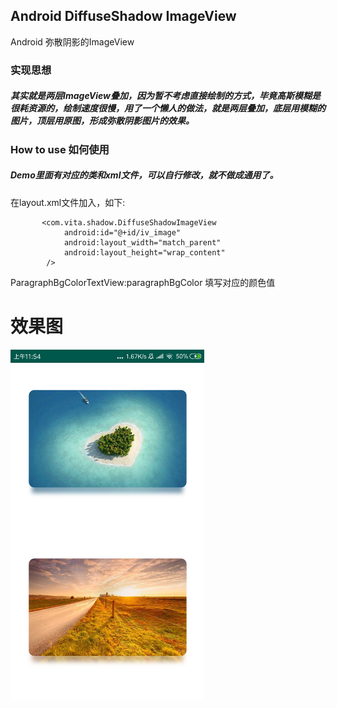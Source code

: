## Android DiffuseShadow ImageView
Android 弥散阴影的ImageView

### 实现思想

##### 其实就是两层ImageView叠加，因为暂不考虑直接绘制的方式，毕竟高斯模糊是很耗资源的，绘制速度很慢，用了一个懒人的做法，就是两层叠加，底层用模糊的图片，顶层用原图，形成弥散阴影图片的效果。

### How to use 如何使用

##### Demo里面有对应的类和xml文件，可以自行修改，就不做成通用了。

      
在layout.xml文件加入，如下:

```
       <com.vita.shadow.DiffuseShadowImageView
            android:id="@+id/iv_image"
            android:layout_width="match_parent"
            android:layout_height="wrap_content"
        />
```

ParagraphBgColorTextView:paragraphBgColor 填写对应的颜色值

# 效果图
      
   <img src="./pic/shot.png" width = "310" height = "560" alt="Android DiffuseShadow ImageView" align=center />
      
